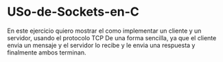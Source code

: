 # USo-de-Sockets-en-C

En este ejercicio quiero mostrar el como implementar un cliente y un servidor, usando el protocolo TCP
De una forma sencilla, ya que el cliente envia un mensaje y el servidor lo recibe y le envia una respuesta y finalmente
ambos terminan.
